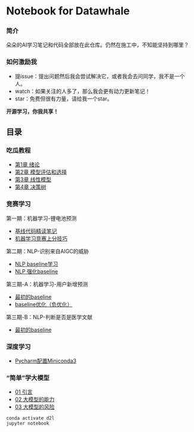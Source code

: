 # Notebook for Datawhale

### 简介

朵朵的AI学习笔记和代码全部放在此仓库。仍然在施工中，不知能坚持到哪里？

### 如何激励我

- 提issue：提出问题然后我会尝试解决它，或者我会去问同学，我不是一个人。
- watch：如果关注的人多了，那么我会更有动力更新笔记！
- star：免费但很有力量，请给我一个star。

**开源学习，你我共享！**

## 目录

### 吃瓜教程

* [第1章 绪论](/吃瓜教程/第1章-绪论.md)
* [第2章 模型评估和选择](/吃瓜教程/第2章-模型评估和选择.md)
* [第3章 线性模型](/吃瓜教程/第3章-线性模型.md)
* [第4章 决策树](/吃瓜教程/第4章-决策树.md)

### 竞赛学习

第一期：机器学习-锂电池预测

* [基线代码精读笔记](/竞赛笔记/机器学习/基线代码精读笔记.md)
* [机器学习竞赛上分技巧](/竞赛笔记//机器学习/机器学习竞赛上分技巧.md)

第二期：NLP-识别来自AIGC的威胁

* [NLP baseline学习](/竞赛笔记/NLP/nlp比赛baseline笔记.md)
* [NLP 强化baseline](/竞赛笔记/NLP/深度学习改进型baseline笔记.md)

第三期-A：机器学习-用户新增预测

* [最初的baseline](/竞赛笔记/机器学习/用户新增预测baseline笔记.md)
* [baseline优化（负优化）](/竞赛笔记/机器学习/用户新增预测baseline优化.md)

第三期-B：NLP-判断是否是医学文献

* [最初的baseline](/竞赛笔记/NLP/医学文献分类baseline笔记.md)

### 深度学习

* [Pycharm配置Miniconda3](/深度学习/notes/Pycharm配置Miniconda3.md)

### “简单”学大模型

* [01 引言](/《简单》学点大模型/01引言.md)
* [02 大模型的能力](/《简单》学点大模型/02大模型的能力.md)
* [03 大模型的风险](/《简单》学点大模型/03大模型的风险.md)

```
conda activate d2l
jupyter notebook
```
